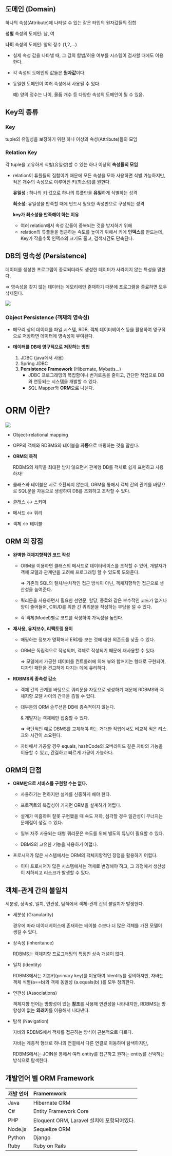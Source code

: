 ## 도메인 (Domain)

하나의 속성(Attribute)에 나타낼 수 있는 같은 타입의 원자값들의 집합

**성별** 속성의 도메인: 남, 여

**나이** 속성의 도메인: 양의 정수 (1,2,...)

- 실제 속성 값을 나타낼 때, 그 값의 합법/허용 여부를 시스템이 검사할 때에도 이용한다.

- 각 속성의 도메인의 값들은 **원자값**이다.

- 동일한 도메인이 여러 속성에서 사용될 수 있다.

  예) 양의 정수는 나이, 물품 개수 등 다양한 속성의 도메인이 될 수 있음.



## Key의 종류

### Key

tuple의 유일성을 보장하기 위한 하나 이상의 속성(Attribute)들의 모임



### Relation Key

각 tuple을 고유하게 식별(유일성)할 수 있는 하나 이상의 **속성들의 모임**

- relation이 튜플들의 집합이기 때문에 모든 속성을 모아 사용하면 식별 가능하지만, 적은 개수의 속성으로 이루어진 키(최소성)를 원한다.

  

  **유일성** : 하나의 키 값으로 하나의 튜플만을 **유일**하게 식별하는 성격

  **최소성**: 유일성을 만족할 때에 반드시 필요한 속성만으로 구성되는 성격

  

  **key가 최소성을 만족해야 하는 이유**

  - 여러 relation에서 속성 값들이 중복되는 것을 방지하기 위해
  - relation의 튜플들을 접근하는 속도를 높이기 위해서 키에 **인덱스**를 만드는데, Key가 작을수록 인덱스의 크기도 줄고, 검색시간도 단축된다.






## DB의 영속성 (Persistence)

데이터를 생성한 프로그램이 종료되더라도 생성한 데이터가 사라지지 않는 특성을 말한다.

⇒ 영속성을 갖지 않는 데이터는 메모리에만 존재하기 때문에 프로그램을 종료하면 모두 삭제된다.

![](D:\mypython\TIL\img\영속성.png)



### Object Persistence (객체의 영속성)

- 메모리 상의 데이터를 파일 시스템, RDB, 객체 데이터베이스 등을 활용하여 영구적으로 저장하면 데이터에 영속성이 부여된다.

- **데이터를 DB에 영구적으로 저장하는 방법**

  1. JDBC (java에서 사용)
  2. Spring JDBC
  3. **Persistence Framework** (Hibernate, Mybatis...)
     - JDBC 프로그래밍의 복잡함이나 번거로움을 줄이고, 간단한 작업으로 DB와 연동되는 시스템을 개발할 수 있다.
     - SQL Mapper와 **ORM**으로 나뉜다.

  

# ORM 이란?

![](D:\mypython\TIL\img\ORM.png)

- Object-relational mapping

- OPP의 객체와 RDBMS의 테이블을 **자동**으로 매핑하는 것을 말한다.

- **ORM의 목적**

  RDBMS의 제약을 최대한 받지 않으면서 관계형 DB를 객체로 쉽게 표현하고 사용하자!

- 클래스와 테이블은 서로 호환되지 않는데, ORM을 통해서 객체 간의 관계를 바탕으로 SQL문을 자동으로 생성하여 DB를 조회하고 조작할 수 있다.

- 클래스 ↔ 스키마

- 메서드 ↔ 쿼리

- 객체 ↔ 테이블

  

## ORM 의 장점

- **완벽한 객체지향적인 코드 작성**

  - ORM을 이용하면 클래스의 메서드로 데이터베이스를 조작할 수 있어, 개발자가 객체 모델과 관계만을 고려해 프로그래밍 할 수 있도록 도와준다.

    ⇒ 기존의 SQL의 절차/순차적인 접근 방식이 아닌, 객체지향적인 접근으로 생산성을 높여준다.

  - 쿼리문을 사용하면서 필요한 선언문, 할당, 종료와 같은 부수적인 코드가 없거나 양이 줄어들어, CRUD를 위한 긴 쿼리문을 작성하는 부담을 덜 수 있다.

  - 각 객체(Model)별로 코드를 작성하여 가독성을 높인다.

- **재사용, 유지보수, 리팩토링 용이**

  - 매핑하는 정보가 명확해서 ERD를 보는 것에 대한 의존도를 낮출 수 있다.

  - ORM은 독립적으로 작성되며, 객체로 작성되기 때문에 재사용할 수 있다.

    ⇒ 모델에서 가공한 데이터를 컨트롤러에 의해 뷰와 합쳐지는 형태로 구현되어, 디자인 패턴을 견고하게 다지는 데에 유리하다.

- **RDBMS의 종속성 감소**

  - 객체 간의 관계를 바탕으로 쿼리문을 자동으로 생성하기 때문에 RDBMS와 객체지향 모델 사이의 간극을 좁힐 수 있다.

  - 대부분의 ORM 솔루션은 DB에 종속적이지 않는다.

    & 개발자는 객체에만 집중할 수 있다.

    ⇒ 극단적인 예로 DBMS를 교체해야 하는 거대한 작업에서도 비교적 적은 리스크와 시간이 소요된다.

  - 자바에서 가공할 경우 equals, hashCode의 오버라이드 같은 자바의 기능을 이용할 수 있고, 간결하고 빠르게 가공이 가능하다.



## ORM의 단점

- **ORM만으로 서비스를 구현할 수는 없다.**

  - 사용하기는 편하지만 설계를 신중하게 해야 한다.

  - 프로젝트의 복잡성이 커지면 ORM을 설계하기 어렵다.

  - 설계가 미흡하여 잘못 구현했을 때 속도 저하, 심각할 경우 일관성이 무너지는 문제점이 생길 수 있다.

  - 일부 자주 사용되는 대형 쿼리문은 속도를 위해 별도의 튜닝이 필요할 수 있다.

  - DBMS의 고유한 기능을 사용하기 어렵다.

- 프로시저가 많은 시스템에서는 ORM의 객체지향적인 장점을 활용하기 어렵다.

  - 이미 프로시저가 많은 시스템에서는 객체로 변경해야 하고, 그 과정에서 생산성이 저하되고 리스크가 발생할 수 있다.

    

## 객체-관계 간의 불일치

세분성, 상속성, 일치, 연관성, 탐색에서 객체-관계 간의 불일치가 발생한다.

- 세분성 (Granularity)

  경우에 따라 데이터베이스에 존재하는 테이블 수보다 더 많은 객체를 가진 모델이 생길 수 있다.

- 상속성 (Inheritance)

  RDBMS는 객체지향 프로그래밍의 특징인 상속 개념이 없다.

- 일치 (Identity)

  RDBMS에서는 기본키(primary key)를 이용하여 Identity를 정의하지만, 자바는 객체 식별(a==b)와 객체 동일성 (a.equals(b) )를 모두 정의한다.

- 연관성 (Associations)

  객체지향 언어는 방향성이 있는 **참조**를 사용해 연관성을 나타내지만, RDBMS는 방향성이 없는 **외래키**를 이용해서 나타낸다.

- 탐색 (Navigation)

  자바와 RDBMS에서 객체를 접근하는 방식이 근본적으로 다르다.

  자바는 계층적 형태로 하나의 연결에서 다른 연결로 이동하며 탐색하지만,

  RDBMS에서는 JOIN을 통해서 여러 entity를 접근하고 원하는 entity를 선택하는 방식으로 탐색한다.



## 개발언어 별 ORM Framework

| 개발 언어 | Framemwork                                 |
| :-------- | :----------------------------------------- |
| Java      | Hibernate ORM                              |
| C#        | Entity Framework Core                      |
| PHP       | Eloquent ORM, Laravel 설치에 포함되어있다. |
| Node.js   | Sequelize ORM                              |
| Python    | Django                                     |
| Ruby      | Ruby on Rails                              |

